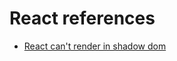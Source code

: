 # React references

- [React can't render in shadow dom](https://stackoverflow.com/a/43262398/8335317)
